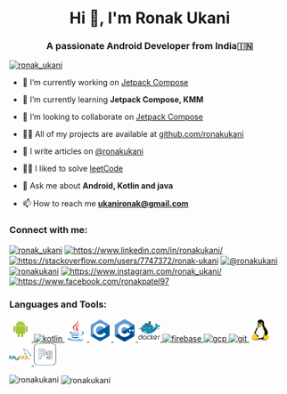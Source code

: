 <h1 align="center">Hi 👋, I'm Ronak Ukani</h1>
<h3 align="center">A passionate Android Developer from India🇮🇳</h3>

<p align="left"> <a href="https://twitter.com/ronak_ukani" target="blank"><img src="https://img.shields.io/twitter/follow/ronak_ukani?logo=twitter&style=for-the-badge" alt="ronak_ukani" /></a> </p>

- 🔭 I’m currently working on [Jetpack Compose](https://github.com/RonakUkani/JetPackComposeSample)

- 🌱 I’m currently learning **Jetpack Compose, KMM**

- 👯 I’m looking to collaborate on [Jetpack Compose](https://github.com/RonakUkani/JetPackComposeSample)

- 👨‍💻 All of my projects are available at [github.com/ronakukani](github.com/ronakukani)

- 📝 I write articles on [@ronakukani](@ronakukani)

- 👨‍💻 I liked to solve [leetCode](https://leetcode.com/u/ronakukani)

- 💬 Ask me about **Android, Kotlin and java**

- 📫 How to reach me **ukanironak@gmail.com**

<!-- ### Blogs posts -->
<!-- BLOG-POST-LIST:START -->
<!-- BLOG-POST-LIST:END -->

<h3 align="left">Connect with me:</h3>
<p align="left">
<a href="https://twitter.com/ronak_ukani" target="blank"><img align="center" src="https://raw.githubusercontent.com/rahuldkjain/github-profile-readme-generator/master/src/images/icons/Social/twitter.svg" alt="ronak_ukani" height="30" width="40" /></a>
<a href="https://www.linkedin.com/in/ronakukani/" target="blank"><img align="center" src="https://raw.githubusercontent.com/rahuldkjain/github-profile-readme-generator/master/src/images/icons/Social/linked-in-alt.svg" alt="https://www.linkedin.com/in/ronakukani/" height="30" width="40" /></a>
<a href="https://stackoverflow.com/users/7747372/ronak-ukani" target="blank"><img align="center" src="https://raw.githubusercontent.com/rahuldkjain/github-profile-readme-generator/master/src/images/icons/Social/stack-overflow.svg" alt="https://stackoverflow.com/users/7747372/ronak-ukani" height="30" width="40" /></a>
<a href="https://medium.com/@ronakukani" target="blank"><img align="center" src="https://raw.githubusercontent.com/rahuldkjain/github-profile-readme-generator/master/src/images/icons/Social/medium.svg" alt="@ronakukani" height="30" width="40" />
<a href="https://www.leetcode.com/ronakukani" target="blank"><img align="center" src="https://raw.githubusercontent.com/rahuldkjain/github-profile-readme-generator/master/src/images/icons/Social/leet-code.svg" alt="ronakukani" height="30" width="40" /></a>
<a href="https://www.instagram.com/ronak_ukani/" target="blank"><img align="center" src="https://raw.githubusercontent.com/rahuldkjain/github-profile-readme-generator/master/src/images/icons/Social/instagram.svg" alt="https://www.instagram.com/ronak_ukani/" height="30" width="40" /></a>
<a href="https://www.facebook.com/ronakpatel97" target="blank"><img align="center" src="https://raw.githubusercontent.com/rahuldkjain/github-profile-readme-generator/master/src/images/icons/Social/facebook.svg" alt="https://www.facebook.com/ronakpatel97" height="30" width="40" /></a>
</a>
</p>

<h3 align="left">Languages and Tools:</h3>
<a href="https://developer.android.com" target="_blank" rel="noreferrer"> <img src="https://raw.githubusercontent.com/devicons/devicon/master/icons/android/android-original-wordmark.svg" alt="android" width="40" height="40"/> </a>
<a href="https://kotlinlang.org" target="_blank" rel="noreferrer"> <img src="https://www.vectorlogo.zone/logos/kotlinlang/kotlinlang-icon.svg" alt="kotlin" width="40" height="40"/> </a> 
<a href="https://www.java.com" target="_blank" rel="noreferrer"> <img src="https://raw.githubusercontent.com/devicons/devicon/master/icons/java/java-original.svg" alt="java" width="40" height="40"/> </a> 
<a href="https://www.cprogramming.com/" target="_blank" rel="noreferrer"> <img src="https://raw.githubusercontent.com/devicons/devicon/master/icons/c/c-original.svg" alt="c" width="40" height="40"/> </a> 
<a href="https://www.w3schools.com/cpp/" target="_blank" rel="noreferrer"> <img src="https://raw.githubusercontent.com/devicons/devicon/master/icons/cplusplus/cplusplus-original.svg" alt="cplusplus" width="40" height="40"/> </a>
<a href="https://www.docker.com/" target="_blank" rel="noreferrer"> <img src="https://raw.githubusercontent.com/devicons/devicon/master/icons/docker/docker-original-wordmark.svg" alt="docker" width="40" height="40"/> </a> <a href="https://firebase.google.com/" target="_blank" rel="noreferrer"> <img src="https://www.vectorlogo.zone/logos/firebase/firebase-icon.svg" alt="firebase" width="40" height="40"/> </a> 
<a href="https://cloud.google.com" target="_blank" rel="noreferrer"> <img src="https://www.vectorlogo.zone/logos/google_cloud/google_cloud-icon.svg" alt="gcp" width="40" height="40"/> </a>
<a href="https://git-scm.com/" target="_blank" rel="noreferrer"> <img src="https://www.vectorlogo.zone/logos/git-scm/git-scm-icon.svg" alt="git" width="40" height="40"/> </a> 
<a href="https://www.linux.org/" target="_blank" rel="noreferrer"> <img src="https://raw.githubusercontent.com/devicons/devicon/master/icons/linux/linux-original.svg" alt="linux" width="40" height="40"/> </a>
<a href="https://www.mysql.com/" target="_blank" rel="noreferrer"> <img src="https://raw.githubusercontent.com/devicons/devicon/master/icons/mysql/mysql-original-wordmark.svg" alt="mysql" width="40" height="40"/> </a> 
<a href="https://www.photoshop.com/en" target="_blank" rel="noreferrer"> <img src="https://raw.githubusercontent.com/devicons/devicon/master/icons/photoshop/photoshop-line.svg" alt="photoshop" width="40" height="40"/> </a> </p>

<p><img align="left" src="https://github-readme-stats.vercel.app/api/top-langs?username=ronakukani&show_icons=true&locale=en&layout=compact" alt="ronakukani" /></p>

<p>&nbsp;<img align="center" src="https://github-readme-stats.vercel.app/api?username=ronakukani&show_icons=true&locale=en" alt="ronakukani" /></p>

